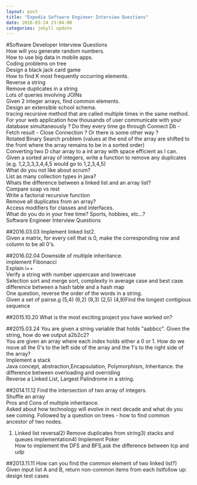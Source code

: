 ```yaml
---
layout: post
title: "Expedia Software Engineer Interview Questions"
date: 2016-03-24 23:04:00
categories: jekyll update
---
```



#Software Developer Interview Questions  
How will you generate random numbers.  
How to use big data in mobile apps.  
Coding problems on tree  
Design a black jack card game  
How to find K most frequently occurring elements.  
Reverse a string  
Remove duplicates in a string  
Lots of queries involving JOINs  
Given 2 integer arrays, find common elements.  
Design an extensible school schema.  
tracing recursive method that are called multiple times in the same method.  
For your web application how thousands of user communicate with your database simultaneously ? Do they every time go through Connect Db -   Fetch result - Close Connection ? Or there is some other way ?  
Rotated Binary Search problem (values at the end of the array are shifted to the front where the array remains to be in a sorted order)  
Converting two D char array to a int array with space efficient as I can.  
Given a sorted array of integers, write a function to remove any duplicates (e.g. 1,2,3,3,3,4,4,5 would go to 1,2,3,4,5)  
What do you not like about scrum?  
List as many collection types in java?  
Whats the difference between a linked list and an array list?  
Compare soap vs rest  
Write a factorial recursive function  
Remove all duplicates from an array?  
Access modifiers for classes and interfaces.  
What do you do in your free time? Sports, hobbies, etc...?  
Software Engineer Interview Questions  

##2016.03.03
Implement linked list2.  
Given a matrix, for every cell that is 0, make the corresponding row and column to be all 0's.  

##2016.02.04
Downside of multiple inheritance.  
implement Fibonacci  
Explain i++  
Verify a string with number uppercase and lowercase  
Selection sort and merge sort, complexity in average case and best case.  
difference between a hash table and a hash map  
One question, reverse the order of the words in a string.  
Given a set of pairse.g (5,4) (6,2) (9,3) (2,5) (4,9)Find the longest contigious sequence  

##2015.10.20
What is the most exciting project you have worked on?  

##2015.03.24
You are given a string variable that holds "aabbcc". Given the string, how do we output a2b2c2?  
You are given an array where each index holds either a 0 or 1. How do we move all the 0's to the left side of the array and the 1's to the right side of the array?  
Implement a stack  
Java concept, abstraction,Encapsulation, Polymorphism, Inheritance. the difference between overloading and overriding  
Reverse a Linked List, Largest Palindrome in a string.  

##2014.11.12
Find the intersection of two array of integers.  
Shuffle an array  
Pros and Cons of multiple inheritance.  
Asked about how technology will evolve in next decade and what do you see coming. Followed by a question on trees - how to find common ancestor of two nodes.  
1) Linked list reversal2) Remove duplicates from string3) stacks and queues implementation4) Implement Poker  
How to implement the DFS and BFS,ask the difference between tcp and udp  

##2013.11.11
How can you find the common element of two linked list?)  
Given input list A and B, return non-common items from each listfollow up: design test cases  

